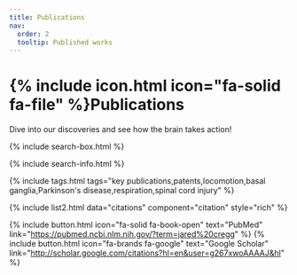 ```yaml
---
title: Publications
nav:
  order: 2
  tooltip: Published works
---
```


# {% include icon.html icon="fa-solid fa-file" %}Publications

Dive into our discoveries and see how the brain takes action!

<div id="all-publications"> <!-- Start of All Publications div -->
  
  {% include search-box.html %}

  {% include search-info.html %}

  {% include tags.html tags="key publications,patents,locomotion,basal ganglia,Parkinson's disease,respiration,spinal cord injury" %}

  {% include list2.html data="citations" component="citation" style="rich" %}
  
</div> <!-- End of All Publications div -->

{% include button.html icon="fa-solid fa-book-open" text="PubMed" link="https://pubmed.ncbi.nlm.nih.gov/?term=jared%20cregg" %} {% include button.html icon="fa-brands fa-google" text="Google Scholar" link="http://scholar.google.com/citations?hl=en&user=g267xwoAAAAJ&hl" %}
